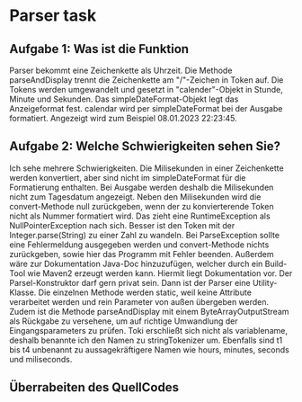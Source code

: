 # Parser task

<h2>Aufgabe 1: Was ist die Funktion</h2>

Parser bekommt eine Zeichenkette als Uhrzeit. Die Methode parseAndDisplay trennt die Zeichenkette
am "/"-Zeichen in Token auf. Die Tokens werden umgewandelt und gesetzt in "calender"-Objekt in
Stunde, Minute und Sekunden. Das simpleDateFormat-Objekt legt das Anzeigeformat fest. calendar wird
per simpleDateFormat bei der Ausgabe formatiert. Angezeigt wird zum Beispiel 08.01.2023 22:23:45.

<h2>Aufgabe 2: Welche Schwierigkeiten sehen Sie?</h2>

Ich sehe mehrere Schwierigkeiten. Die Milisekunden in einer Zeichenkette werden konvertiert, aber
sind nicht im simpleDateFormat für die Formatierung enthalten. Bei Ausgabe werden deshalb die
Milisekunden nicht zum Tagesdatum angezeigt.
Neben den Milisekunden wird die convert-Methode null zurückgeben, wenn der zu konvierterende Token
nicht als Nummer formatiert wird. Das zieht eine RuntimeException als NullPointerException nach
sich. Besser ist den Token mit der Integer.parse(String) zu einer Zahl zu wandeln. Bei
ParseException sollte eine Fehlermeldung ausgegeben werden und convert-Methode nichts zurückgeben,
sowie hier das Programm mit Fehler beenden.
Außerdem wäre zur Dokumentation Java-Doc hinzuzufügen, welcher durch ein Build-Tool wie Maven2
erzeugt werden kann. Hiermit liegt Dokumentation vor.
Der Parsel-Konstruktor darf gern privat sein. Dann ist der Parser eine Utility-Klasse. Die einzelnen
Methode werden static, weil keine Attribute verarbeitet werden und rein Parameter von außen
übergeben werden. Zudem ist die Methode parseAndDisplay mit einem ByteArrayOutputStream als Rückgabe
zu versehene, um auf richtige Umwandlung der Eingangsparameters zu prüfen.
Toki erschließt sich nicht als variablename, deshalb benannte ich den Namen zu stringTokenizer um.
Ebenfalls sind t1 bis t4 unbenannt zu aussagekräftigere Namen wie hours, minutes, seconds und
miliseconds.

<h2>Überrabeiten des QuellCodes</h2>